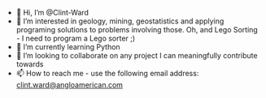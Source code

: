 - 👋 Hi, I’m @Clint-Ward
- 👀 I’m interested in geology, mining, geostatistics and applying programing solutions to problems involving those. Oh, and Lego Sorting - I need to program a Lego sorter ;)
- 🌱 I’m currently learning Python
- 💞️ I’m looking to collaborate on any project I can meaningfully contribute towards
- 📫 How to reach me - use the following email address: clint.ward@angloamerican.com

<!---
Clint-Ward/Clint-Ward is a ✨ special ✨ repository because its `README.md` (this file) appears on your GitHub profile.
You can click the Preview link to take a look at your changes.
--->
